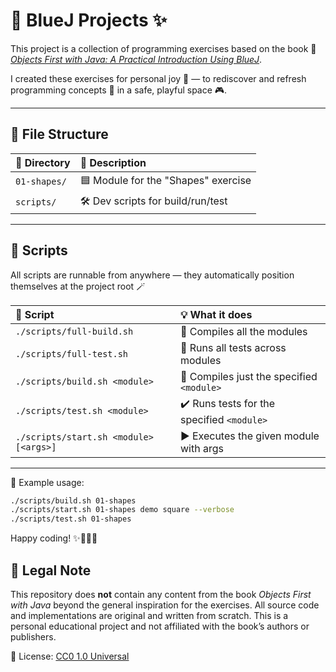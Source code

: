 # 🧪 BlueJ Projects ✨

This project is a collection of programming exercises based on the book
📘 [*Objects First with Java: A Practical Introduction Using BlueJ*](https://www.bluej.org/objects-first/).

I created these exercises for personal joy 🎈 — to rediscover and refresh programming concepts 🧠 in a safe, playful space 🎮.

---

## 📁 File Structure

| 📂 Directory  | 📝 Description                      |
| :------------ | :----------------------------------- |
| `01-shapes/`  | 🟦 Module for the "Shapes" exercise |
| `scripts/`    | 🛠 Dev scripts for build/run/test    |

---

## 🧰 Scripts

All scripts are runnable from anywhere — they automatically position themselves at the project root 🪄

| 🚀 Script                                 | 💡 What it does                             |
| :---------------------------------------- | :------------------------------------------ |
| `./scripts/full-build.sh`                 | 🧱 Compiles all the modules                 |
| `./scripts/full-test.sh`                  | 🧪 Runs all tests across modules            |
| `./scripts/build.sh <module>`             | 🔨 Compiles just the specified `<module>`   |
| `./scripts/test.sh <module>`              | ✔️  Runs tests for the specified `<module>` |
| `./scripts/start.sh <module> [<args>]`    | ▶️  Executes the given module with args     |

---

🌟 Example usage:

```bash
./scripts/build.sh 01-shapes
./scripts/start.sh 01-shapes demo square --verbose
./scripts/test.sh 01-shapes
```

Happy coding! ✨🐢🧑‍💻

## 📄 Legal Note

This repository does **not** contain any content from the book
*Objects First with Java* beyond the general inspiration for the exercises.
All source code and implementations are original and written from scratch.
This is a personal educational project and not affiliated with the book’s authors or publishers.

🪪 License: [CC0 1.0 Universal](https://creativecommons.org/publicdomain/zero/1.0/)
